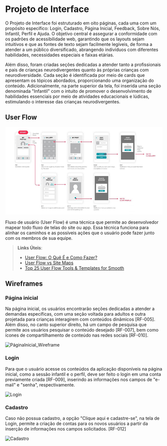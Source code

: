 
# Projeto de Interface

O Projeto de Interface foi estruturado em oito páginas, cada uma com um propósito específico: Login, Cadastro, Página Inicial, Feedback, Sobre Nós, Infantil, Perfil e Ajuda. O objetivo central é assegurar a conformidade com os padrões de acessibilidade web, garantindo que os layouts sejam intuitivos e que as fontes de texto sejam facilmente legíveis, de forma a atender a um público diversificado, abrangendo indivíduos com diferentes habilidades, necessidades especiais e faixas etárias.

Além disso, foram criadas seções dedicadas a atender tanto a profissionais e pais de crianças neurodivergentes quanto às próprias crianças com neurodiversidade. Cada seção é identificada por meio de cards que apresentam os tópicos abordados, proporcionando uma organização do conteúdo. Adicionalmente, na parte superior da tela, foi inserida uma seção denominada "Infantil" com o intuito de promover o desenvolvimento de habilidades essenciais por meio de atividades educacionais e lúdicas, estimulando o interesse das crianças neurodivergentes.

## User Flow

![Exemplo de UserFlow](img/userflow.jpg)

Fluxo de usuário (User Flow) é uma técnica que permite ao desenvolvedor mapear todo fluxo de telas do site ou app. Essa técnica funciona para alinhar os caminhos e as possíveis ações que o usuário pode fazer junto com os membros de sua equipe.

> **Links Úteis**:
> - [User Flow: O Quê É e Como Fazer?](https://medium.com/7bits/fluxo-de-usu%C3%A1rio-user-flow-o-que-%C3%A9-como-fazer-79d965872534)
> - [User Flow vs Site Maps](http://designr.com.br/sitemap-e-user-flow-quais-as-diferencas-e-quando-usar-cada-um/)
> - [Top 25 User Flow Tools & Templates for Smooth](https://www.mockplus.com/blog/post/user-flow-tools)


## Wireframes

### Página inicial

Na página inicial, os usuários encontrarão seções dedicadas a atender a demandas específicas, com uma seção voltada para adultos e outra projetada para crianças interagirem com conteúdos dinâmicos [RF-005]. Além disso, no canto superior direito, há um campo de pesquisa que permite aos usuários pesquisar o conteúdo desejado [RF-007], bem como ícones de compartilhamento de conteúdo nas redes sociais [RF-010].

![PáginaInicial_Wireframe](https://github.com/ICEI-PUC-Minas-PMV-SI/pmv-si-2023-2-pe1-t2-neurodiversidade/assets/89950149/40fce231-eee1-4f66-b85e-2117d5b5ce39)

### Login

Para que o usuário acesse os conteúdos da aplicação disponíveis na página inicial, como a sessão infantil e o perfil, deve ser feito o login em uma conta previamente criada [RF-009], inserindo as informações nos campos de "e-mail" e "senha", respectivamente. 

![Login](https://github.com/ICEI-PUC-Minas-PMV-SI/pmv-si-2023-2-pe1-t2-neurodiversidade/assets/89950149/155ab20a-8ab4-4bc5-a4e4-80f59dd1db81)

### Cadastro

Caso não possua cadastro, a opção "Clique aqui e cadastre-se", na tela de Login, permite a criação de contas para os novos usuários a partir da inserção de informações nos campos solicitados. [RF-012]

![Cadastro](https://github.com/ICEI-PUC-Minas-PMV-SI/pmv-si-2023-2-pe1-t2-neurodiversidade/assets/89950149/8827f4d7-f9a1-47c5-abc3-e8629435949e)
